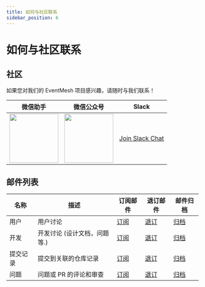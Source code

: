 ```yaml
---
title: 如何与社区联系
sidebar_position: 6
---
```


# 如何与社区联系

## 社区

如果您对我们的 EventMesh 项目感兴趣，请随时与我们联系！

| 微信助手                                              | 微信公众号                                    | Slack                                                                                                         |
|---------------------------------------------------------------|--------------------------------------------------------------|---------------------------------------------------------------------------------------------------------------|
| <img src="/images/contact/wechat-assistant.jpg" width="128"/> | <img src="/images/contact/wechat-official.jpg" width="128"/> | [Join Slack Chat](https://join.slack.com/t/the-asf/shared_invite/zt-1y375qcox-UW1898e4kZE_pqrNsrBM2g) |

## 邮件列表

|名称 | 描述 | 订阅邮件 | 退订邮件 | 邮件归档|
|-|-|-|-|-|
|用户 | 用户讨论|[订阅](mailto:users-subscribe@eventmesh.apache.org)|[退订](mailto:users-unsubscribe@eventmesh.apache.org)|[归档](https://lists.apache.org/list.html?users@eventmesh.apache.org)|
|开发 | 开发讨论 (设计文档，问题等.)|[订阅](mailto:dev-subscribe@eventmesh.apache.org)|[退订](mailto:dev-unsubscribe@eventmesh.apache.org)|[归档](https://lists.apache.org/list.html?dev@eventmesh.apache.org)|
|提交记录 | 提交到关联的仓库记录 | [订阅](mailto:commits-subscribe@eventmesh.apache.org) |[退订](mailto:commits-unsubscribe@eventmesh.apache.org) |[归档](https://lists.apache.org/list.html?commits@eventmesh.apache.org)|
|问题 | 问题或 PR 的评论和审查 | [订阅](mailto:commits-subscribe@eventmesh.apache.org) |[退订](mailto:commits-unsubscribe@eventmesh.apache.org) |[归档](https://lists.apache.org/list.html?issues@eventmesh.apache.org)|


